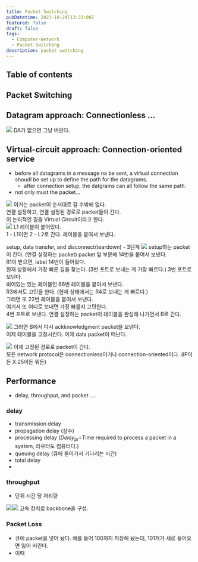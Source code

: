 ```yaml
---
title: Packet Switching
pubDatetime: 2023-10-24T13:33:00Z
featured: false
draft: false
tags:
  - Computer-Network
  - Packet-Switching
description: packet switching
---
```


## Table of contents

## Packet Switching

## Datagram approach: Connectionless ...

![](https://res.cloudinary.com/gyunseo-blog/image/upload/v1698669625/packet-switching-1698122175849.jpeg)
DA가 없으면 그냥 버린다.

## Virtual-circuit approach: Connection-oriented service

- before all datagrams in a message na be sent, a virtual connection shoudl be set up to define the path for the datagrams.
  - after connection setup, the datgrams can all follow the same path.
- not only must the packet...

![](https://res.cloudinary.com/gyunseo-blog/image/upload/v1698669625/packet-switching-1698122375237.jpeg)
이거는 packet이 순서대로 갈 수밖에 없다.  
연결 설정하고, 연결 설정된 경로로 packet들이 간다.  
이 논리적인 길을 Virtual Circuit이라고 한다.  
![](https://res.cloudinary.com/gyunseo-blog/image/upload/v1698669625/packet-switching-1698122451416.jpeg)
L1 레이블이 붙어있다.  
1 - L1이면 2 - L2로 간다.
레이블을 붙여서 보낸다.

setup, data transfer, and disconnect(teardown) - 3단계
![](https://res.cloudinary.com/gyunseo-blog/image/upload/v1698669625/packet-switching-1698122693757.jpeg)
setup하는 packet이 간다. (연결 설정하는 packet)
packet 앞 부분에 14번을 붙여서 보낸다.  
R1이 받으면, label 14번이 들어왔다.  
현재 상황에서 가장 빠른 길을 찾는다. (3번 포트로 보내는 게 가장 빠르다.)
3번 포트로 보낸다.  
비어있는 있는 레이블인 66번 레이블을 붙여서 보낸다.  
R3에서도 고민을 한다. (현재 상태에서는 R4로 보내는 게 빠르다.)  
그러면 또 22번 레이블을 붙여서 보낸다.  
여기서 또 어디로 보내면 가장 빠를지 고민한다.  
4번 포트로 보낸다.
연결 설정하는 packet이 테이블을 완성해 나가면서 B로 간다.

![](https://res.cloudinary.com/gyunseo-blog/image/upload/v1698669625/packet-switching-1698122908816.jpeg)
그러면 B에서 다시 ackknowledgment packet을 보낸다.  
이제 테이블을 고정시킨다.
이제 data packet이 떠난다.

![](https://res.cloudinary.com/gyunseo-blog/image/upload/v1698669625/packet-switching-1698122961304.jpeg)
이제 고정된 경로로 packet이 간다.  
모든 network protocol은 connectionless이거나 connection-oriented이다. (IP이든 X.25이든 뭐든)

## Performance

- delay, throughput, and packet ....

### delay

- transmission delay
- propagation delay (상수)
- processing delay ($Delay_{pr}$=Time required to process a packet in a system, 라우터도 컴퓨터다.)
- queuing delay (큐에 들어가서 기다리는 시간)
- total delay
-

### throughput

- 단위 시간 당 처리량

![](https://res.cloudinary.com/gyunseo-blog/image/upload/v1698669625/packet-switching-1698123325541.jpeg)![](https://res.cloudinary.com/gyunseo-blog/image/upload/v1698669625/packet-switching-1698123367188.jpeg)
고속 장치로 backbone을 구성.

### Packet Loss

- 큐에 packet을 넣어 놨다. 예를 들어 100까지 저장해 놨는데, 101개가 새로 들어오면 잃어 버린다.
- 이때
